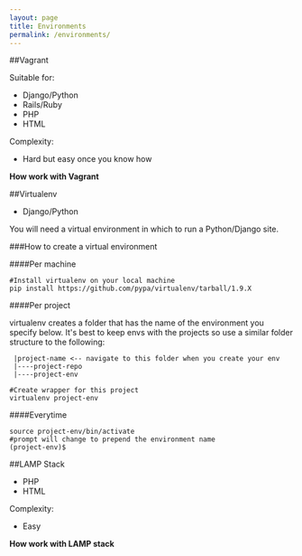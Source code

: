 ```yaml
---
layout: page
title: Environments
permalink: /environments/
---
```


##Vagrant

Suitable for:

- Django/Python
- Rails/Ruby
- PHP
- HTML

Complexity:

- Hard but easy once you know how

**How work with Vagrant**

##Virtualenv

- Django/Python

You will need a virtual environment in which to run a Python/Django site.

###How to create a virtual environment

####Per machine

    #Install virtualenv on your local machine
    pip install https://github.com/pypa/virtualenv/tarball/1.9.X

####Per project

virtualenv creates a folder that has the name of the environment you specify below. It's best to keep envs with the projects so use a similar folder structure to the following:

     |project-name <-- navigate to this folder when you create your env
     |----project-repo
     |----project-env

    #Create wrapper for this project
    virtualenv project-env

####Everytime

    source project-env/bin/activate
    #prompt will change to prepend the environment name
    (project-env)$


##LAMP Stack

- PHP
- HTML

Complexity:

- Easy

**How work with LAMP stack**
